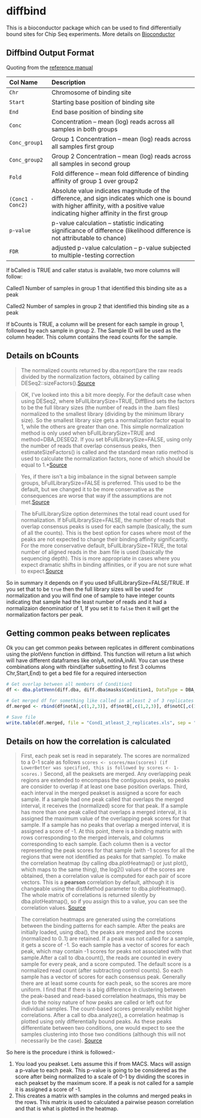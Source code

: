 # diffbind

This is a bioconductor package which can be used to find differentially bound sites for Chip Seq experiments. More details on [Bioconductor](https://bioconductor.org/packages/release/bioc/html/DiffBind.html)

## Diffbind Output Format
Quoting from the [reference manual](https://bioconductor.org/packages/release/bioc/manuals/DiffBind/man/DiffBind.pdf)

| Col Name | Description |
| :--- | :--- |
|`Chr` | Chromosome of binding site|
|`Start`|  Starting base position of binding site|
|`End` |  End base position of binding site|
|`Conc`|  Concentration – mean (log) reads across all samples in both groups
|`Conc_group1` |  Group 1 Concentration – mean (log) reads across all samples first group|
|`Conc_group2` |  Group 2 Concentration – mean (log) reads across all samples in second group|
|`Fold` |  Fold difference – mean fold difference of binding affinity of group 1 over group2 |
|`(Conc1 - Conc2)`|  Absolute value indicates magnitude of the difference, and sign indicates which one is bound with higher affinity, with a positive value indicating higher affinity in the first group
|`p-value` |  p-value calculation – statistic indicating significance of difference (likelihood difference is not attributable to chance)|
|`FDR` |  adjusted p-value calculation – p-value subjected to multiple-testing correction|

If bCalled is TRUE and caller status is available, two more columns will follow:

Called1 Number of samples in group 1 that identified this binding site as a peak

Called2 Number of samples in group 2 that identified this binding site as a peak

If bCounts is TRUE, a column will be present for each sample in group 1, followed by each sample in group 2. The Sample ID will be used as the column header. This column contains the read counts for the sample.

## Details on bCounts

> The normalized counts returned by dba.report()are the raw reads divided by the normalization factors, obtained by calling DESeq2::sizeFactors().[Source](https://support.bioconductor.org/p/68134/#68168)

> OK, I've looked into this a bit more deeply. For the default case when using DESeq2, where bFullLibrarySize=TRUE, DiffBind sets the factors to be the full library sizes (the number of reads in the .bam files) normalized to the smallest library (dividing by the minimum library size). So the smallest library size gets a normalization factor equal to 1, while the others are greater than one. This simple normalization method is only used when bFullLibrarySize=TRUE and method=DBA_DESEQ2.  If you set bFullLibrarySize=FALSE, using only the number of reads that overlap consensus peaks, then estimateSizeFactors() is called and the standard mean ratio method is used to calculate the normalization factors, none of which should be equal to 1.*[Source](https://support.bioconductor.org/p/85046/#85060)

> Yes, if there isn't a big imbalance in the signal between sample groups, bFullLibrarySize=FALSE is preferred. This used to be the default, but we changed it to be more conservative as the consequences are worse that way if the assumptions are not met.[Source](https://support.bioconductor.org/p/85046/#85069)

> The bFullLibrarySize option determines the total read count used for normalization. If bFullLibrarySize=FALSE, the number of reads that overlap consensus peaks is used for each sample (basically, the sum of all the counts). This is the best option for cases where most of the peaks are not expected to change their binding affinity significantly. For the more conservative default, bFullLibrarySize=TRUE, the total number of aligned reads in the .bam file is used (basically the sequencing depth). This is more appropriate in cases where you expect dramatic shifts in binding affinities, or if you are not sure what to expect.[Source](https://support.bioconductor.org/p/79469/#79473)

So in summary it depends on if you used bFullLibrarySize=FALSE/TRUE. If you set that to be `true` then the full library sizes will be used for normalization and you will find one of sample to have integer counts indicating that sample had the least number of reads and it had a normalizaion denominatior of 1, If you set it to `false` then it will get the normalization factors per peak.

## Getting common peaks between replicates
Ok you can get common peaks between replicates in different combinations using the plotVenn function in diffbind. This function will return a list which will have different dataframes like onlyA, notinA,inAll. You can use these combinations along with rbind(after subsetting to first 3 columns Chr,Start,End) to get a bed file for a required intersection

```R
# Get overlap between all members of Condition1
df <- dba.plotVenn(diff.dba, diff.dba$masks$Condition1, DataType = DBA_DATA_FRAME)

# Get merged df for something like called in atleast 2 of 3 replicates
df.merged <- rbind(df$notA[,c(1,2,3)], df$notB[,c(1,2,3)], df$notC[,c(1,2,3)], df$inAll[,c(1,2,3)])

# Save file
write.table(df.merged, file = "Cond1_atleast_2_replicates.xls", sep = "\t", quote = FALSE, row.names = FALSE)
```

## Details on how the correlation is calculated

> First, each peak set is read in separately. The scores are normalized to a 0-1 scale as follows `scores <- scores/max(scores) (if LowerBetter was specified, this is followed by scores <- 1-scores.)` 
> Second, all the peaksets are merged. Any overlapping peak regions are extended to encompass the contiguous peaks, so peaks are consider to overlap if at least one base position overlaps. 
> Third, each interval in the merged peakset is assigned a score for each sample. If a sample had one peak called that overlaps the merged interval, it receives the (normalized) score for that peak. If a sample has more than one peak called that overlaps a merged interval, it is assigned the maximum value of the overlapping peak scores for that sample. If a sample has no peaks that overlap a merged interval, it is assigned a score of -1. At this point, there is a binding matrix with rows corresponding to the merged intervals, and columns corresponding to each sample. Each column then is a vector representing the peak scores for that sample (with -1 scores for all the regions that were not identified as peaks for that sample). To make the correlation heatmap (by calling dba.plotHeatmap() or just plot(), which maps to the same thing),  the log2() values of the scores are obtained, then a correlation value is computed for each pair of score vectors. This is a **pearson** correlation by default, although it is changeable using the distMethod parameter to dba.plotHeatmap(). The whole matrix of correlations is returned silently by dba.plotHeatmap(), so if you assign this to a value, you can see the correlation values. [Source](https://support.bioconductor.org/p/63034/#63036)

> The correlation heatmaps are generated using the correlations between the binding patterns for each sample. After the peaks are initially loaded, using dba(), the peaks are merged and the scores (normalized to 0..1) are retained. If a peak was not called for a sample, it gets a score of -1. So each sample has a vector of scores for each peak, which may contain -1 scores for peaks not associated with that sample.After a call to dba.count(), the reads are counted in every sample for every peak, and a score computed. The default score is a normalized read count (after subtracting control counts). So each sample has a vector of scores for each consensus peak. Generally there are at least some counts for each peak, so the scores are more uniform. I find that if there is a big difference in clustering between the peak-based and read-based correlation heatmaps, this may be due to the noisy nature of how peaks are called or left out for individual samples. The count-based scores generally exhibit higher correlations. After a call to dba.analyze(), a correlation heatmap is plotted using only differentially bound peaks. As these peaks differentiate between two conditions, one would expect to see the samples clustering into those two conditions (although this will not necessarily be the case). [Source](https://support.bioconductor.org/p/66901/#66917)

So here is the procedure i think is followed:-

1. You load you peakset. Lets assume this if from MACS. Macs will assign a p-value to each peak. This p-value is going to be considered as the score after being normalized to a scale of 0-1 by dividing the scores in each peakset by the maximum score. If a peak is not called for a sample it is assigned a score of -1. 
2. This creates a matrix with samples in the columns and merged peaks in the rows. This matrix is used to calculated a pairwise peason correlation and that is what is plotted in the heatmap.
